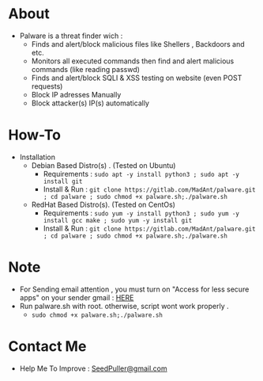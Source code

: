 # About
- Palware is a threat finder wich :
    - Finds and alert/block malicious files like Shellers , Backdoors and etc.
    - Monitors all executed commands then find and alert malicious commands (like reading passwd)
    - Finds and alert/block SQLI & XSS testing on website (even POST requests)
    - Block IP adresses Manually
    - Block attacker(s) IP(s) automatically

# How-To
- Installation
    - Debian Based Distro(s) . (Tested on Ubuntu)
        - Requirements : ``` sudo apt -y install python3 ; sudo apt -y install git ```
        - Install & Run :  ```git clone https://gitlab.com/MadAnt/palware.git ; cd palware ; sudo chmod +x palware.sh;./palware.sh ```
    - RedHat Based Distro(s). (Tested on CentOs)
        - Requirements : ``` sudo yum -y install python3 ; sudo yum -y install gcc make ; sudo yum -y install git ```
        - Install & Run :  ```git clone https://gitlab.com/MadAnt/palware.git ; cd palware ; sudo chmod +x palware.sh;./palware.sh ```

# Note 
- For Sending email attention , you must turn on "Access for less secure apps" on your sender gmail : [HERE](https://www.google.com/settings/u/1/security/lesssecureapps) 
- Run palware.sh with root. otherwise, script wont work properly .
    - ``` sudo chmod +x palware.sh;./palware.sh ```


# Contact Me 
- Help Me To Improve : SeedPuller@gmail.com